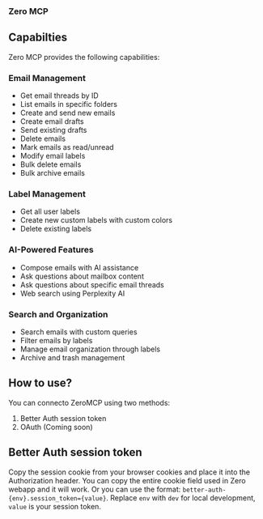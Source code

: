 ### Zero MCP

## Capabilties

Zero MCP provides the following capabilities:

### Email Management

- Get email threads by ID
- List emails in specific folders
- Create and send new emails
- Create email drafts
- Send existing drafts
- Delete emails
- Mark emails as read/unread
- Modify email labels
- Bulk delete emails
- Bulk archive emails

### Label Management

- Get all user labels
- Create new custom labels with custom colors
- Delete existing labels

### AI-Powered Features

- Compose emails with AI assistance
- Ask questions about mailbox content
- Ask questions about specific email threads
- Web search using Perplexity AI

### Search and Organization

- Search emails with custom queries
- Filter emails by labels
- Manage email organization through labels
- Archive and trash management

## How to use?

You can connecto ZeroMCP using two methods:

1. Better Auth session token
2. OAuth (Coming soon)

## Better Auth session token

Copy the session cookie from your browser cookies and place it into the Authorization header. You can copy the entire cookie field used in Zero webapp and it will work. Or you can use the format: `better-auth-{env}.session_token={value}`.
Replace `env` with `dev` for local development, `value` is your session token.
